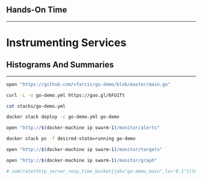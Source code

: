 ## Hands-On Time

---

# Instrumenting Services


## Histograms And Summaries

---

```bash
open "https://github.com/vfarcic/go-demo/blob/master/main.go"

curl -L -o go-demo.yml https://goo.gl/6FU1Tt

cat stacks/go-demo.yml

docker stack deploy -c go-demo.yml go-demo

open "http://$(docker-machine ip swarm-1)/monitor/alerts"

docker stack ps -f desired-state=running go-demo

open "http://$(docker-machine ip swarm-1)/monitor/targets"

open "http://$(docker-machine ip swarm-1)/monitor/graph"

# sum(rate(http_server_resp_time_bucket{job="go-demo_main",le="0.1"}[5m])) / sum(rate(http_server_resp_time_count{job="go-demo_main"}[5m]))
```
